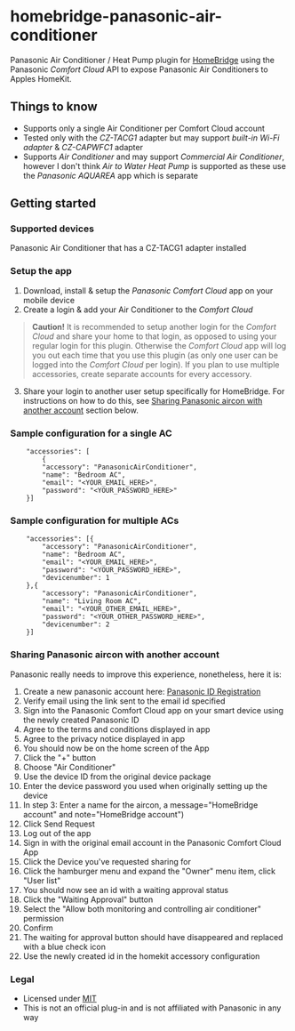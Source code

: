 # homebridge-panasonic-air-conditioner
Panasonic Air Conditioner / Heat Pump plugin for [HomeBridge](https://github.com/nfarina/homebridge) using the Panasonic *Comfort Cloud* API to expose Panasonic Air Conditioners to Apples HomeKit.

## Things to know
* Supports only a single Air Conditioner per Comfort Cloud account
* Tested only with the *CZ-TACG1* adapter but may support *built-in Wi-Fi adapter* & *CZ-CAPWFC1* adapter
* Supports *Air Conditioner* and may support *Commercial Air Conditioner*, however I don't think *Air to Water Heat Pump* is supported as these use the *Panasonic AQUAREA* app which is separate

## Getting started

### Supported devices
Panasonic Air Conditioner that has a CZ-TACG1 adapter installed

### Setup the app
1. Download, install & setup the *Panasonic Comfort Cloud* app on your mobile device
2. Create a login & add your Air Conditioner to the *Comfort Cloud*

> **Caution!** It is recommended to setup another login for the *Comfort Cloud* and share your home to that login, as opposed to using your regular login for this plugin. Otherwise the *Comfort Cloud* app will log you out each time that you use this plugin (as only one user can be logged into the *Comfort Cloud* per login). If you plan to use multiple accessories, create separate accounts for every accessory. 

3. Share your login to another user setup specifically for HomeBridge.
   For instructions on how to do this, see [Sharing Panasonic aircon with another account](README.md#Sharing-Panasonic-aircon-with-another-account) section below.

### Sample configuration for a single AC
```{
	"accessories": [
		{
		"accessory": "PanasonicAirConditioner",
		"name": "Bedroom AC",
		"email": "<YOUR_EMAIL_HERE>",
		"password": "<YOUR_PASSWORD_HERE>"
	}]
```

### Sample configuration for multiple ACs
```{
	"accessories": [{
		"accessory": "PanasonicAirConditioner",
		"name": "Bedroom AC",
		"email": "<YOUR_EMAIL_HERE>",
		"password": "<YOUR_PASSWORD_HERE>",
		"devicenumber": 1
	},{
		"accessory": "PanasonicAirConditioner",
		"name": "Living Room AC",
		"email": "<YOUR_OTHER_EMAIL_HERE>",
		"password": "<YOUR_OTHER_PASSWORD_HERE>",
		"devicenumber": 2
	}]
```

### Sharing Panasonic aircon with another account
Panasonic really needs to improve this experience, nonetheless, here it is:
1. Create a new panasonic account here: [Panasonic ID Registration](https://csapl.pcpf.panasonic.com/Account/Register001?lang=en)
2. Verify email using the link sent to the email id specified
3. Sign into the Panasonic Comfort Cloud app on your smart device using the newly created Panasonic ID
4. Agree to the terms and conditions displayed in app
5. Agree to the privacy notice displayed in app
6. You should now be on the home screen of the App
7. Click the "+" button
8. Choose "Air Conditioner"
9. Use the device ID from the original device package
10. Enter the device password you used when originally setting up the device
11. In step 3: Enter a name for the aircon, a message="HomeBridge account" and note="HomeBridge account")
12. Click Send Request
13. Log out of the app
14. Sign in with the original email account in the Panasonic Comfort Cloud App
15. Click the Device you've requested sharing for
16. Click the hamburger menu and expand the "Owner" menu item, click "User list"
17. You should now see an id with a waiting approval status
18. Click the "Waiting Approval" button
19. Select the "Allow both monitoring and controlling air conditioner" permission
20. Confirm
21. The waiting for approval button should have disappeared and replaced with a blue check icon
22. Use the newly created id in the homekit accessory configuration

### Legal
* Licensed under [MIT](LICENSE)
* This is not an official plug-in and is not affiliated with Panasonic in any way
